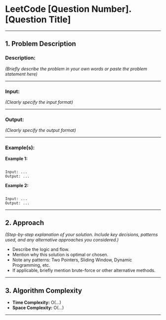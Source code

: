 # LeetCode [Question Number]. [Question Title]

---

## 1. Problem Description

### Description:
*(Briefly describe the problem in your own words or paste the problem statement here)*

---

### Input:
*(Clearly specify the input format)*

---

### Output:
*(Clearly specify the output format)*

---

### Example(s):
**Example 1:**
```

Input: ...
Output: ...

```

**Example 2:**
```

Input: ...
Output: ...

```

---

## 2. Approach

*(Step-by-step explanation of your solution. Include key decisions, patterns used, and any alternative approaches you considered.)*

- Describe the logic and flow.
- Mention why this solution is optimal or chosen.
- Note any patterns: Two Pointers, Sliding Window, Dynamic Programming, etc.
- If applicable, briefly mention brute-force or other alternative methods.

---

## 3. Algorithm Complexity

- **Time Complexity:** O(...)
- **Space Complexity:** O(...)

---